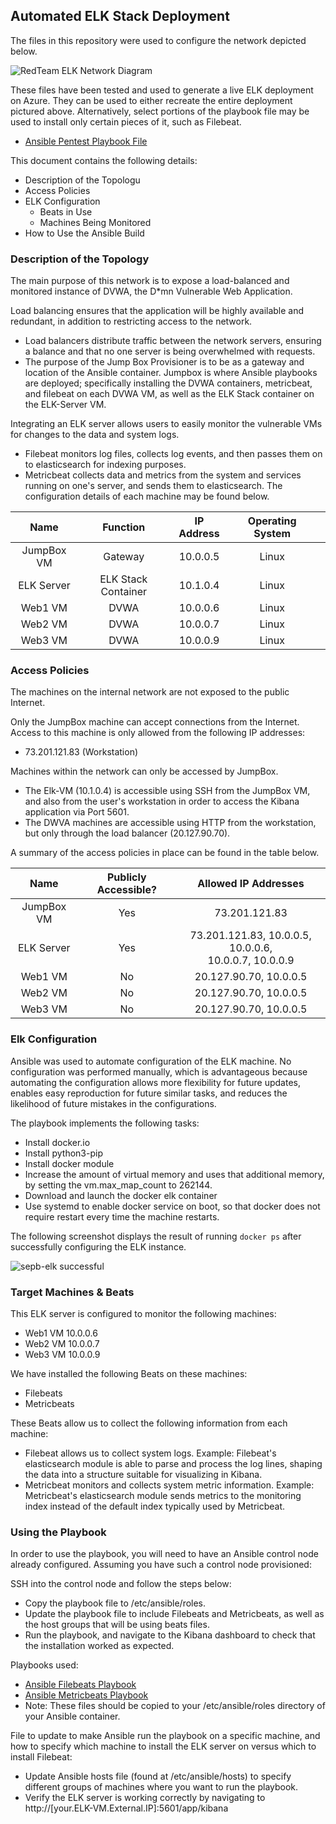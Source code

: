 ## Automated ELK Stack Deployment

The files in this repository were used to configure the network depicted below.


![RedTeam ELK Network Diagram](https://github.com/rkyletodd/scripts-Project-1/blob/308e1f2df4e72f7b5b3e98eb3cab2ca366d08c07/diagrams-images/Project%201%20RedTeam%20Elk%20VM%20Network%20Diagram.png)

These files have been tested and used to generate a live ELK deployment on Azure. They can be used to either recreate the entire deployment pictured above. Alternatively, select portions of the playbook file may be used to install only certain pieces of it, such as Filebeat.

  - [Ansible Pentest Playbook File](https://github.com/rkyletodd/scripts-Project-1/blob/main/ansible-linux/ansible-pentest.yml)

This document contains the following details:
- Description of the Topologu
- Access Policies
- ELK Configuration
  - Beats in Use
  - Machines Being Monitored
- How to Use the Ansible Build


### Description of the Topology

The main purpose of this network is to expose a load-balanced and monitored instance of DVWA, the D*mn Vulnerable Web Application.

Load balancing ensures that the application will be highly available and redundant, in addition to restricting access to the network.
- Load balancers distribute traffic between the network servers, ensuring a balance and that no one server is being overwhelmed with requests.
- The purpose of the Jump Box Provisioner is to be as a gateway and location of the Ansible container. Jumpbox is where Ansible playbooks are deployed; specifically installing the DVWA containers, metricbeat, and filebeat on each DVWA VM, as well as the ELK Stack container on the ELK-Server VM.

Integrating an ELK server allows users to easily monitor the vulnerable VMs for changes to the data and system logs.

- Filebeat monitors log files, collects log events, and then passes them on to elasticsearch for indexing purposes.
- Metricbeat collects data and metrics from the system and services running on one's server, and sends them to elasticsearch.
The configuration details of each machine may be found below.

|    Name    |       Function      | IP Address | Operating System |   |
|:----------:|:-------------------:|:----------:|:----------------:|:-:|
| JumpBox VM |       Gateway       |  10.0.0.5  |       Linux      |   |
| ELK Server | ELK Stack Container |  10.1.0.4  |       Linux      |   |
|   Web1 VM  |         DVWA        |  10.0.0.6  |       Linux      |   |
|   Web2 VM  |         DVWA        |  10.0.0.7  |       Linux      |   |
|  Web3 VM   |         DVWA        |  10.0.0.9  |       Linux      |   |

### Access Policies

The machines on the internal network are not exposed to the public Internet. 

Only the JumpBox machine can accept connections from the Internet. Access to this machine is only allowed from the following IP addresses:
- 73.201.121.83 (Workstation)

Machines within the network can only be accessed by JumpBox.
- The Elk-VM (10.1.0.4) is accessible using SSH from the JumpBox VM, and also from the user's workstation in order to access the Kibana application via Port 5601.
- The DWVA machines are accessible using HTTP from the workstation, but only through the load balancer (20.127.90.70).

A summary of the access policies in place can be found in the table below.

|    Name    | Publicly Accessible? |                    Allowed IP Addresses                    |
|:----------:|:--------------------:|:----------------------------------------------------------:|
| JumpBox VM |          Yes         |                        73.201.121.83                       |
| ELK Server |          Yes         | 73.201.121.83, 10.0.0.5, 10.0.0.6, <br> 10.0.0.7, 10.0.0.9 |
|   Web1 VM  |          No          |                   20.127.90.70, 10.0.0.5                   |
|   Web2 VM  |          No          |                   20.127.90.70, 10.0.0.5                   |
|  Web3 VM   |          No          |                   20.127.90.70, 10.0.0.5                   |
### Elk Configuration

Ansible was used to automate configuration of the ELK machine. No configuration was performed manually, which is advantageous because automating the configuration allows more flexibility for future updates, enables easy reproduction for future similar tasks, and reduces the likelihood of future mistakes in the configurations.

The playbook implements the following tasks:
- Install docker.io
- Install python3-pip
- Install docker module
- Increase the amount of virtual memory and uses that additional memory, by setting the vm.max_map_count to 262144.
- Download and launch the docker elk container
- Use systemd to enable docker service on boot, so that docker does not require restart every time the machine restarts.

The following screenshot displays the result of running `docker ps` after successfully configuring the ELK instance.

![sepb-elk successful](https://github.com/rkyletodd/scripts-Project-1/blob/main/diagrams-images/Project_1_sepb_elk.PNG)

### Target Machines & Beats
This ELK server is configured to monitor the following machines:
- Web1 VM 10.0.0.6
- Web2 VM 10.0.0.7
- Web3 VM 10.0.0.9

We have installed the following Beats on these machines:
- Filebeats
- Metricbeats

These Beats allow us to collect the following information from each machine:
- Filebeat allows us to collect system logs. Example: Filebeat's elasticsearch module is able to  parse and process the log lines, shaping the data into a structure suitable for visualizing in Kibana.
- Metricbeat monitors and collects system metric information. Example: Metricbeat's elasticsearch module sends metrics to the monitoring index instead of the default index typically used by Metricbeat.

### Using the Playbook
In order to use the playbook, you will need to have an Ansible control node already configured. Assuming you have such a control node provisioned: 

SSH into the control node and follow the steps below:
- Copy the playbook file to /etc/ansible/roles.
- Update the playbook file to include Filebeats and Metricbeats, as well as the host groups that will be using beats files.
- Run the playbook, and navigate to the Kibana dashboard to check that the installation worked as expected.

Playbooks used:
- [Ansible Filebeats Playbook](https://github.com/rkyletodd/scripts-Project-1/blob/main/ansible-linux/filebeat-playbook.yml)
- [Ansible Metricbeats Playbook](https://github.com/rkyletodd/scripts-Project-1/blob/main/ansible-linux/metricbeat-playbook.yml)
- Note: These files should be copied to your /etc/ansible/roles directory of your Ansible container.

File to update to make Ansible run the playbook on a specific machine, and how to specify which machine to install the ELK server on versus which to install Filebeat:
- Update Ansible hosts file (found at /etc/ansible/hosts) to specify different groups of machines where you want to run the playbook. 
- Verify the ELK server is working correctly by navigating to http://[your.ELK-VM.External.IP]:5601/app/kibana


